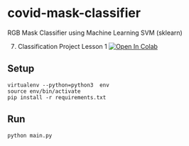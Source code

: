 # covid-mask-classifier
RGB Mask Classifier using Machine Learning SVM (sklearn)

7. Classification Project Lesson 1 
<a href="https://colab.research.google.com/github/visiont3lab/covid-mask-classifier/blob/master/Classification_Project.ipynb" target="_parent"><img src="https://colab.research.google.com/assets/colab-badge.svg" alt="Open In Colab"/></a>


## Setup
```
virtualenv --python=python3  env
source env/bin/activate
pip install -r requirements.txt
```

## Run
```
python main.py 
```
